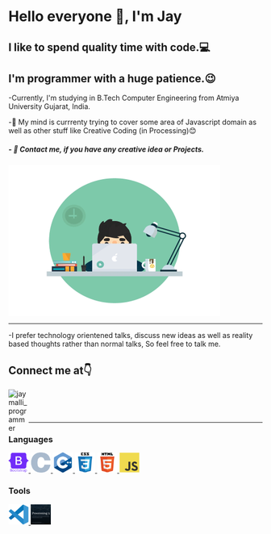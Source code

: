 <h1 align="left">Hello everyone 👋, I'm Jay</h1>
<h2 align="left">I like to spend quality time with code.💻</h2>
<h2 align="left">I'm programmer with a huge patience.😉</h2>
<p align="left" style="bold">-Currently, I'm studying in B.Tech Computer Engineering from Atmiya University Gujarat, India.</p>
<p align="left" style="bold">-🧠 My mind is currrenty trying to cover some area of Javascript domain as well as other stuff like Creative Coding (in Processing)😊</p>
<h5 align="left">- 💬 Contact me, if you have any creative idea or Projects. </h5>

<img align="center" height="300" width="420" alt="GIF" src="/img/github.gif" >

<hr>

<p>-I prefer technology orientened talks, discuss new ideas as well as reality based thoughts rather than normal talks, So feel free to talk me.</p>

<h2> Connect me at👇</h2>
<a href="https://www.instagram.com/jaymalli_programmer/" target="blank">
<img align="left" src="https://image.flaticon.com/icons/svg/1409/1409946.svg" alt="jaymalli_programmer" width="8%" />
</a>
<br>
<br>
<br>
<hr>

<h3 align="left">Languages</h3>
<p align="left"> <a href="https://getbootstrap.com" target="_blank"> <img src="https://raw.githubusercontent.com/devicons/devicon/master/icons/bootstrap/bootstrap-plain-wordmark.svg" alt="bootstrap" width="40" height="40"/> </a> <a href="https://www.cprogramming.com/" target="_blank"> <img src="https://raw.githubusercontent.com/devicons/devicon/master/icons/c/c-original.svg" alt="c" width="40" height="40"/> </a> <a href="https://www.w3schools.com/cpp/" target="_blank"> <img src="https://raw.githubusercontent.com/devicons/devicon/master/icons/cplusplus/cplusplus-original.svg" alt="cplusplus" width="40" height="40"/> </a> <a href="https://www.w3schools.com/css/" target="_blank"> <img src="https://raw.githubusercontent.com/devicons/devicon/master/icons/css3/css3-original-wordmark.svg" alt="css3" width="40" height="40"/> </a> <a href="https://www.w3.org/html/" target="_blank"> <img src="https://raw.githubusercontent.com/devicons/devicon/master/icons/html5/html5-original-wordmark.svg" alt="html5" width="40" height="40"/> </a> <a href="https://developer.mozilla.org/en-US/docs/Web/JavaScript" target="_blank"> <img src="https://raw.githubusercontent.com/devicons/devicon/master/icons/javascript/javascript-original.svg" alt="javascript" width="40" height="40"/> </a> </p>

<h3 align="left">Tools</h3>
<p align="left"> <a href="https://code.visualstudio.com/" target="_blank"> <img src="/img/vscode.svg" alt="Visual studio code" width="40" height="40"/> </a>
<a href="https://processing.org/" target="_blank"> <img src="/img/processing.png" alt="processing" width="40" height="40"/> </a>
